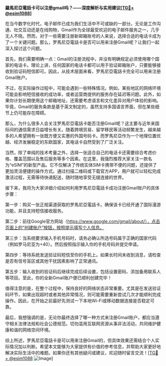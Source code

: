 **羅馬尼亞電話卡可以注册gmail吗？——深度解析与实用建议[[TG💪+ @esim1088](https://t.me/s/esim1088)]**

在当今数字化时代，电子邮件已成为我们生活中不可或缺的一部分。无论是工作沟通、社交互动还是在线购物，Gmail作为全球最受欢迎的电子邮件服务之一，几乎无人不晓。然而，对于一些需要注册新邮箱账号的人来说，选择合适的电话卡成为了一个关键问题。那么，罗馬尼亞電話卡是否可以用来注册Gmail呢？让我们一起深入探讨这个问题。

首先，我们需要明确一点：Gmail的注册流程中，并没有明确规定必须使用哪个国家的电话卡。理论上讲，任何国家的电话卡都可以用于验证邮箱账户，只要能够接收到验证码短信即可。因此，从技术层面来看，罗馬尼亞電話卡完全可以用来注册Gmail账户。

不过，在实际操作过程中，可能会遇到一些特殊情况。例如，某些地区的网络环境可能会影响短信接收的成功率，或者运营商提供的服务存在延迟等问题。此外，如果你计划长期使用这个邮箱地址，还需要考虑语言和文化差异对用户体验的影响。毕竟，Gmail的服务条款是基于英文制定的，虽然支持多国语言界面，但在某些细节上仍可能存在障碍。

那么，为什么很多人会关注罗馬尼亞電話卡能否注册Gmail呢？这主要与近年来国际间的通信需求日益增长有关。随着跨境贸易、留学移民等活动频繁发生，越来越多的人希望拥有一张既方便又实惠的外国号码卡。而罗馬尼亞作为一个地理位置优越、经济发展稳定的东欧国家，其电话卡自然受到了广泛关注。

当然，除了单纯的技术考量之外，选择一张适合自己的电话卡还需要综合考虑价格、覆盖范围以及售后服务等多个因素。在这里，我强烈推荐大家关注一款名为“eSIM”的新型产品。它不仅解决了传统实体SIM卡携带不便的问题，还提供了更加灵活便捷的操作方式。通过扫描二维码或下载官方APP，用户就可以轻松完成激活过程，无需等待快递配送，随时随地享受无缝连接的世界。

接下来，我将为大家详细介绍如何利用罗馬尼亞電話卡成功注册Gmail账户的具体步骤：

第一步：购买一张正规渠道获取的罗馬尼亞電話卡。确保该卡已经开通了国际漫游功能，并且支持短信接收服务。

第二步：前往Google官方网站（https://www.google.com/gmail/about/），点击页面上的“创建账户”按钮，按照提示填写个人信息。

第三步：当系统要求输入手机号码时，请务必确认所选号码属于正确的国家代码（例如罗马尼亚为+40）。然后按照指示输入你的手机号码并提交申请。

第四步：等待系统发送验证码短信至你的手机上。如果长时间未收到消息，请检查是否有信号盲区或其他干扰因素影响了正常通讯。

第五步：输入收到的验证码后继续完成后续设置，包括设置密码、添加备用联系人等项目。至此，你的全新Gmail账户便已顺利创建完毕！

值得注意的是，在整个过程中，保持良好的网络状态非常重要。尤其是在发送验证码环节，如果出现超时或者其他异常情况，则可能需要重新尝试几次才能顺利完成操作。因此，在开始之前最好先测试一下本地Wi-Fi或移动数据连接是否稳定可靠。

最后，我想强调的是，无论你最终选择了哪一种方式来注册Gmail账户，都应当遵守相关法律法规和社会公德规范。切勿滥用互联网资源从事非法活动，共同维护健康和谐的网络空间环境。

综上所述，罗馬尼亞電話卡是可以用来注册Gmail的，但具体效果还需结合个人实际情况加以判断。希望本文能够为大家提供有价值的参考信息，并帮助大家更好地解决实际生活中的难题。如果你还有其他疑问或建议，欢迎随时留言交流！[[TG💪+ @esim1088](https://t.me/s/esim1088) ![Image](https://i.postimg.cc/4NQfJmqS/Snipaste-2025-05-13-00-14-12.png)]
